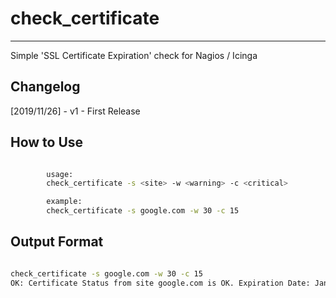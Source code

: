 # check_certificate
--------------------------------------------------------------------------------

Simple 'SSL Certificate Expiration' check for Nagios / Icinga

Changelog
--------------------------------------------------------------------------------

[2019/11/26] - v1 - First Release

How to Use
--------------------------------------------------------------------------------

```sh

        usage:
        check_certificate -s <site> -w <warning> -c <critical>

        example:
        check_certificate -s google.com -w 30 -c 15
```

Output Format
--------------------------------------------------------------------------------

```sh

check_certificate -s google.com -w 30 -c 15
OK: Certificate Status from site google.com is OK. Expiration Date: Jan 28 07:46:16 2020 GMT

```
